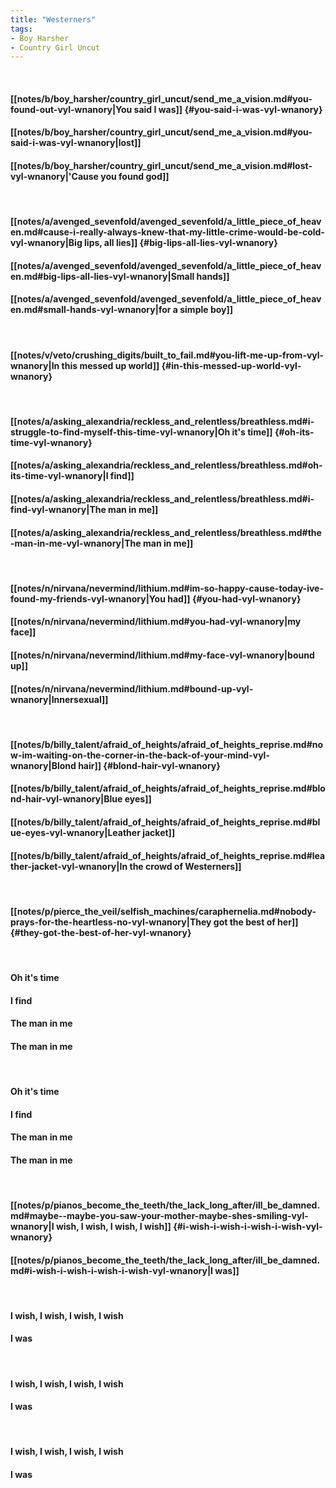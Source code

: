 ```yaml
---
title: "Westerners"
tags:
- Boy Harsher
- Country Girl Uncut
---
```

&nbsp;
#### [[notes/b/boy_harsher/country_girl_uncut/send_me_a_vision.md#you-found-out-vyl-wnanory|You said I was]] {#you-said-i-was-vyl-wnanory}
#### [[notes/b/boy_harsher/country_girl_uncut/send_me_a_vision.md#you-said-i-was-vyl-wnanory|lost]]
#### [[notes/b/boy_harsher/country_girl_uncut/send_me_a_vision.md#lost-vyl-wnanory|'Cause you found god]]
&nbsp;
#### [[notes/a/avenged_sevenfold/avenged_sevenfold/a_little_piece_of_heaven.md#cause-i-really-always-knew-that-my-little-crime-would-be-cold-vyl-wnanory|Big lips, all lies]] {#big-lips-all-lies-vyl-wnanory}
#### [[notes/a/avenged_sevenfold/avenged_sevenfold/a_little_piece_of_heaven.md#big-lips-all-lies-vyl-wnanory|Small hands]]
#### [[notes/a/avenged_sevenfold/avenged_sevenfold/a_little_piece_of_heaven.md#small-hands-vyl-wnanory|for a simple boy]]
&nbsp;
#### [[notes/v/veto/crushing_digits/built_to_fail.md#you-lift-me-up-from-vyl-wnanory|In this messed up world]] {#in-this-messed-up-world-vyl-wnanory}
&nbsp;
#### [[notes/a/asking_alexandria/reckless_and_relentless/breathless.md#i-struggle-to-find-myself-this-time-vyl-wnanory|Oh it's time]] {#oh-its-time-vyl-wnanory}
#### [[notes/a/asking_alexandria/reckless_and_relentless/breathless.md#oh-its-time-vyl-wnanory|I find]]
#### [[notes/a/asking_alexandria/reckless_and_relentless/breathless.md#i-find-vyl-wnanory|The man in me]]
#### [[notes/a/asking_alexandria/reckless_and_relentless/breathless.md#the-man-in-me-vyl-wnanory|The man in me]]
&nbsp;
#### [[notes/n/nirvana/nevermind/lithium.md#im-so-happy-cause-today-ive-found-my-friends-vyl-wnanory|You had]] {#you-had-vyl-wnanory}
#### [[notes/n/nirvana/nevermind/lithium.md#you-had-vyl-wnanory|my face]]
#### [[notes/n/nirvana/nevermind/lithium.md#my-face-vyl-wnanory|bound up]]
#### [[notes/n/nirvana/nevermind/lithium.md#bound-up-vyl-wnanory|Innersexual]]
&nbsp;
#### [[notes/b/billy_talent/afraid_of_heights/afraid_of_heights_reprise.md#now-im-waiting-on-the-corner-in-the-back-of-your-mind-vyl-wnanory|Blond hair]] {#blond-hair-vyl-wnanory}
#### [[notes/b/billy_talent/afraid_of_heights/afraid_of_heights_reprise.md#blond-hair-vyl-wnanory|Blue eyes]]
#### [[notes/b/billy_talent/afraid_of_heights/afraid_of_heights_reprise.md#blue-eyes-vyl-wnanory|Leather jacket]]
#### [[notes/b/billy_talent/afraid_of_heights/afraid_of_heights_reprise.md#leather-jacket-vyl-wnanory|In the crowd of Westerners]]
&nbsp;
#### [[notes/p/pierce_the_veil/selfish_machines/caraphernelia.md#nobody-prays-for-the-heartless-no-vyl-wnanory|They got the best of her]] {#they-got-the-best-of-her-vyl-wnanory}
&nbsp;
#### Oh it's time
#### I find
#### The man in me
#### The man in me
&nbsp;
#### Oh it's time
#### I find
#### The man in me
#### The man in me
&nbsp;
#### [[notes/p/pianos_become_the_teeth/the_lack_long_after/ill_be_damned.md#maybe--maybe-you-saw-your-mother-maybe-shes-smiling-vyl-wnanory|I wish, I wish, I wish, I wish]] {#i-wish-i-wish-i-wish-i-wish-vyl-wnanory}
#### [[notes/p/pianos_become_the_teeth/the_lack_long_after/ill_be_damned.md#i-wish-i-wish-i-wish-i-wish-vyl-wnanory|I was]]
&nbsp;
#### I wish, I wish, I wish, I wish
#### I was
&nbsp;
#### I wish, I wish, I wish, I wish
#### I was
&nbsp;
#### I wish, I wish, I wish, I wish
#### I was
